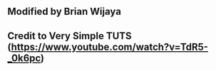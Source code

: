 ## Modified by Brian Wijaya
## Credit to Very Simple TUTS (https://www.youtube.com/watch?v=TdR5-_0k6pc)
